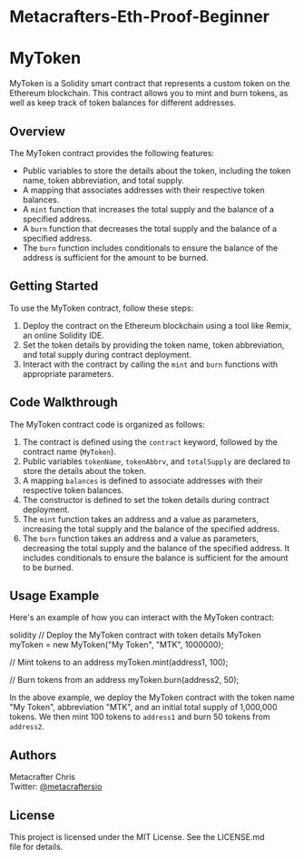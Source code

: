 # Metacrafters-Eth-Proof-Beginner
# MyToken

MyToken is a Solidity smart contract that represents a custom token on the Ethereum blockchain. This contract allows you to mint and burn tokens, as well as keep track of token balances for different addresses.

## Overview

The MyToken contract provides the following features:

- Public variables to store the details about the token, including the token name, token abbreviation, and total supply.
- A mapping that associates addresses with their respective token balances.
- A `mint` function that increases the total supply and the balance of a specified address.
- A `burn` function that decreases the total supply and the balance of a specified address.
- The `burn` function includes conditionals to ensure the balance of the address is sufficient for the amount to be burned.

## Getting Started

To use the MyToken contract, follow these steps:

1. Deploy the contract on the Ethereum blockchain using a tool like Remix, an online Solidity IDE.
2. Set the token details by providing the token name, token abbreviation, and total supply during contract deployment.
3. Interact with the contract by calling the `mint` and `burn` functions with appropriate parameters.

## Code Walkthrough

The MyToken contract code is organized as follows:

1. The contract is defined using the `contract` keyword, followed by the contract name (`MyToken`).
2. Public variables `tokenName`, `tokenAbbrv`, and `totalSupply` are declared to store the details about the token.
3. A mapping `balances` is defined to associate addresses with their respective token balances.
4. The constructor is defined to set the token details during contract deployment.
5. The `mint` function takes an address and a value as parameters, increasing the total supply and the balance of the specified address.
6. The `burn` function takes an address and a value as parameters, decreasing the total supply and the balance of the specified address. It includes conditionals to ensure the balance is sufficient for the amount to be burned.

## Usage Example

Here's an example of how you can interact with the MyToken contract:

solidity
// Deploy the MyToken contract with token details
MyToken myToken = new MyToken("My Token", "MTK", 1000000);

// Mint tokens to an address
myToken.mint(address1, 100);

// Burn tokens from an address
myToken.burn(address2, 50);


In the above example, we deploy the MyToken contract with the token name "My Token", abbreviation "MTK", and an initial total supply of 1,000,000 tokens. We then mint 100 tokens to `address1` and burn 50 tokens from `address2`.

## Authors

Metacrafter Chris  
Twitter: [@metacraftersio](https://twitter.com/metacraftersio)

## License

This project is licensed under the MIT License. See the LICENSE.md file for details.
